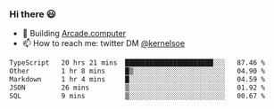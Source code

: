 ### Hi there 😃

- 🔨 Building [Arcade.computer](https://arcade.computer)
- 📫 How to reach me: twitter DM [@kernelsoe](https://twitter.com/kernelsoe)

<!--START_SECTION:waka-->

```txt
TypeScript   20 hrs 21 mins  ██████████████████████░░░   87.46 %
Other        1 hr 8 mins     █▒░░░░░░░░░░░░░░░░░░░░░░░   04.90 %
Markdown     1 hr 4 mins     █░░░░░░░░░░░░░░░░░░░░░░░░   04.59 %
JSON         26 mins         ▒░░░░░░░░░░░░░░░░░░░░░░░░   01.92 %
SQL          9 mins          ▒░░░░░░░░░░░░░░░░░░░░░░░░   00.67 %
```

<!--END_SECTION:waka-->
